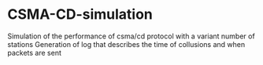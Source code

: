 # CSMA-CD-simulation
Simulation of the performance of csma/cd protocol with a variant number of stations
Generation of log that describes the time of collusions and when packets are sent
